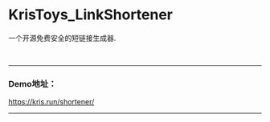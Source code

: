 # KrisToys_LinkShortener

一个开源免费安全的短链接生成器.

<br />
<hr />

### Demo地址：

https://kris.run/shortener/

<hr />
